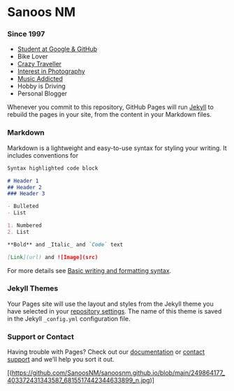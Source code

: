 # Sanoos NM 
### **Since 1997**

- [Student at Google & GitHub](https://sanoosnm.github.io/learn/)
- Bike Lover
- [Crazy Traveller](https://sanoosnm.github.io/travel/)
- [Interest in Photography](https://sanoosnm.github.io/Photography/)
- [Music Addicted](https://sanoosnm.github.io/music/)
- Hobby is Driving
- Personal Blogger

Whenever you commit to this repository, GitHub Pages will run [Jekyll](https://jekyllrb.com/) to rebuild the pages in your site, from the content in your Markdown files.

### Markdown

Markdown is a lightweight and easy-to-use syntax for styling your writing. It includes conventions for

```markdown
Syntax highlighted code block

# Header 1
## Header 2
### Header 3

- Bulleted
- List

1. Numbered
2. List

**Bold** and _Italic_ and `Code` text

[Link](url) and ![Image](src)
```

For more details see [Basic writing and formatting syntax](https://docs.github.com/en/github/writing-on-github/getting-started-with-writing-and-formatting-on-github/basic-writing-and-formatting-syntax).

### Jekyll Themes

Your Pages site will use the layout and styles from the Jekyll theme you have selected in your [repository settings](https://github.com/SanoosNM/sanoosnm.github.io/settings/pages). The name of this theme is saved in the Jekyll `_config.yml` configuration file.

### Support or Contact

Having trouble with Pages? Check out our [documentation](https://docs.github.com/categories/github-pages-basics/) or [contact support](https://support.github.com/contact) and we’ll help you sort it out.

[(https://github.com/SanoosNM/sanoosnm.github.io/blob/main/249864177_403372431343587_6815517442344633899_n.jpg)]
